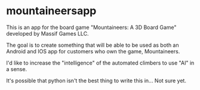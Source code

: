 # mountaineersapp

This is an app for the board game "Mountaineers: A 3D Board Game" developed
by Massif Games LLC.

The goal is to create something that will be able to be used as both an Android and IOS app for
customers who own the game, Mountaineers. 

I'd like to increase the "intelligence" of the automated climbers to use "AI" in a sense. 


It's possible that python isn't the best thing to write this in... Not sure yet. 
